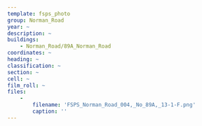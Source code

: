 ```yaml
---
template: fsps_photo
group: Norman_Road
year: ~
description: ~
buildings:
    - Norman_Road/89A_Norman_Road
coordinates: ~
heading: ~
classification: ~
section: ~
cell: ~
film_roll: ~
files:
    -
        filename: 'FSPS_Norman_Road_004,_No_89A,_13-1-F.png'
        caption: ''
---
```


